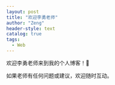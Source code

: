 ```yaml
---
layout: post
title: "欢迎李勇老师"
author: "Zeng"
header-style: text
catalog: true
tags:
  - Web
---
```




欢迎李勇老师来到我的个人博客！🎉

如果老师有任何问题或建议，欢迎随时互动。
